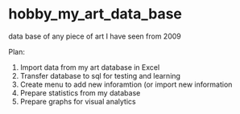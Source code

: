 # hobby_my_art_data_base
data base of any piece of art I have seen from 2009

Plan:

1. Import data from my art database in Excel
2. Transfer database to sql for testing and learning
3. Create menu to add new inforamtion (or import new information
4. Prepare statistics from my database
4. Prepare graphs for visual analytics
